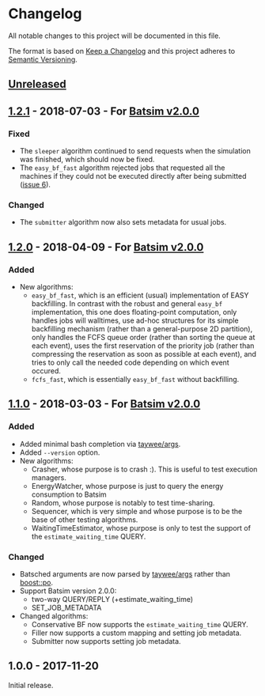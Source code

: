 # Changelog
All notable changes to this project will be documented in this file.

The format is based on [Keep a Changelog][changelog]
and this project adheres to [Semantic Versioning][semver].

[//]: =========================================================================
## [Unreleased]

[//]: =========================================================================
## [1.2.1] - 2018-07-03 - For [Batsim v2.0.0][Batsim v2.0.0]
### Fixed
- The `sleeper` algorithm continued to send requests when the simulation was
  finished, which should now be fixed.
- The `easy_bf_fast` algorithm rejected jobs that requested all the machines
  if they could not be executed directly after being submitted
  ([issue 6](https://gitlab.inria.fr/batsim/batsched/issues/6)).

### Changed
- The `submitter` algorithm now also sets metadata for usual jobs.

[//]: =========================================================================
## [1.2.0] - 2018-04-09 - For [Batsim v2.0.0][Batsim v2.0.0]
### Added
- New algorithms:
  - ``easy_bf_fast``, which is an efficient (usual) implementation of EASY
    backfilling. In contrast with the robust and general ``easy_bf``
    implementation, this one does floating-point computation, only handles
    jobs will walltimes, use ad-hoc structures for its simple backfilling
    mechanism (rather than a general-purpose 2D partition), only handles
    the FCFS queue order (rather than sorting the queue at each event),
    uses the first reservation of the priority job (rather than compressing
    the reservation as soon as possible at each event), and tries to only
    call the needed code depending on which event occured.
  - ``fcfs_fast``, which is essentially ``easy_bf_fast`` without backfilling.

[//]: =========================================================================
## [1.1.0] - 2018-03-03 - For [Batsim v2.0.0][Batsim v2.0.0]
### Added
- Added minimal bash completion via [taywee/args][taywee/args].
- Added ``--version`` option.
- New algorithms:
  - Crasher, whose purpose is to crash :).
    This is useful to test execution managers.
  - EnergyWatcher, whose purpose is just to query the energy consumption to
    Batsim
  - Random, whose purpose is notably to test time-sharing.
  - Sequencer, which is very simple and whose purpose is to be the base of
    other testing algorithms.
  - WaitingTimeEstimator, whose purpose is only to test the support of the
    ``estimate_waiting_time`` QUERY.

### Changed
- Batsched arguments are now parsed by [taywee/args][taywee/args]
  rather than [boost::po][boost::po].
- Support Batsim version 2.0.0:
  - two-way QUERY/REPLY (+estimate_waiting_time)
  - SET_JOB_METADATA
- Changed algorithms:
  - Conservative BF now supports the ``estimate_waiting_time`` QUERY.
  - Filler now supports a custom mapping and setting job metadata.
  - Submitter now supports setting job metadata.

[//]: =========================================================================
## 1.0.0 - 2017-11-20
Initial release.

[//]: =========================================================================
[changelog]: http://keepachangelog.com/en/1.0.0/
[semver]: http://semver.org/spec/v2.0.0.html
[taywee/args]: https://github.com/Taywee/args
[boost::po]: http://www.boost.org/doc/libs/1_66_0/doc/html/program_options.html

[Batsim v2.0.0]: https://github.com/oar-team/batsim/blob/master/doc/changelog.md#200---2018-02-20

[Unreleased]: https://gitlab.inria.fr/batsim/batsched/compare/v1.2.1...master
[1.2.1]: https://gitlab.inria.fr/batsim/batsched/compare/v1.2.0...v1.2.1
[1.2.0]: https://gitlab.inria.fr/batsim/batsched/compare/v1.1.0...v1.2.0
[1.1.0]: https://gitlab.inria.fr/batsim/batsched/compare/v1.0.0...v1.1.0
